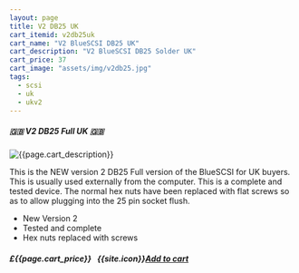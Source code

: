 ```yaml
---
layout: page
title: V2 DB25 UK
cart_itemid: v2db25uk
cart_name: "V2 BlueSCSI DB25 UK"
cart_description: "V2 BlueSCSI DB25 Solder UK"
cart_price: 37
cart_image: "assets/img/v2db25.jpg"
tags: 
  - scsi
  - uk
  - ukv2
---
```


##### 🇬🇧 V2 DB25 Full UK 🇬🇧

![{{page.cart_description}}]({{page.cart_image}})

This is the NEW version 2 DB25 Full version of the BlueSCSI for UK buyers. This is usually used externally from the computer. This is a complete and tested device. The normal hex nuts have been replaced with flat screws so as to allow plugging into the 25 pin socket flush.

* New Version 2
* Tested and complete
* Hex nuts replaced with screws

##### £{{page.cart_price}} &nbsp; {{site.icon}}[Add to cart](/cart#{{page.cart_itemid}})